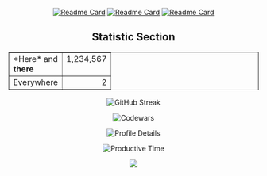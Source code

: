 
<section align='center'>

[![Readme Card](https://github-readme-stats.vercel.app/api/pin/?username=Ghostik-gh&repo=robots-sim&theme=github_dark )](https://github.com/Ghostik-gh/robots-sim)
[![Readme Card](https://github-readme-stats.vercel.app/api/pin/?username=Ghostik-gh&repo=portfolio&theme=github_dark )](https://github.com/Ghostik-gh/portfolio)
[![Readme Card](https://github-readme-stats.vercel.app/api/pin/?username=Ghostik-gh&repo=API&theme=github_dark )](https://github.com/Ghostik-gh/API) 

#
  
<h1> Statistic Section </h1>
  
  <table border="1">
    <tbody>
      <tr valign="top"><td>*Here* and<br><strong>there</strong></td><td align="right">1,234,567</td></tr>
      <tr valign="top"><td>Everywhere</td><td align="right">2</td></tr>
    </tbody>
  </table>
  
![GitHub Streak](https://github-readme-streak-stats.herokuapp.com?user=Ghostik-gh&theme=github-dark-blue) 
 
  
![Codewars](https://github.r2v.ch/codewars?user=Ghostik-gh&name=true&top_languages=true&stroke=white&theme=dark)

![Profile Details](http://github-profile-summary-cards.vercel.app/api/cards/profile-details?username=Ghostik-gh&theme=github_dark)

![Productive Time](http://github-profile-summary-cards.vercel.app/api/cards/productive-time?username=Ghostik-gh&theme=github_dark&utcOffset=8)

![](https://komarev.com/ghpvc/?username=Ghostik-gh&style=flat-square)

</section>

<!---
![Top Langs](https://github-readme-stats.vercel.app/api/top-langs/?username=Ghostik-gh&layout=compact&theme=react) 
-->
